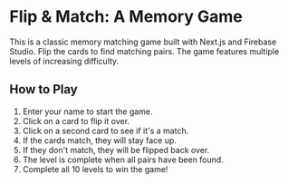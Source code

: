 # Flip & Match: A Memory Game

This is a classic memory matching game built with Next.js and Firebase Studio. Flip the cards to find matching pairs. The game features multiple levels of increasing difficulty.

## How to Play

1.  Enter your name to start the game.
2.  Click on a card to flip it over.
3.  Click on a second card to see if it's a match.
4.  If the cards match, they will stay face up.
5.  If they don't match, they will be flipped back over.
6.  The level is complete when all pairs have been found.
7.  Complete all 10 levels to win the game!
